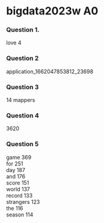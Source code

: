 bigdata2023w A0
====================

### Question 1.
love    4

### Question 2
application_1662047853812_23698

### Question 3
14 mappers

### Question 4
3620

### Question 5

game    369\
for     251\
day     187\
and     176\
score   151\
world   137\
record  133\
strangers       123\
the     116\
season  114

